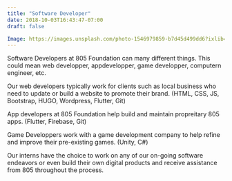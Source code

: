 ```yaml
---
title: "Software Developer"
date: 2018-10-03T16:43:47-07:00
draft: false

Image: https://images.unsplash.com/photo-1546979859-b7d45d499dd6?ixlib=rb-1.2.1&ixid=eyJhcHBfaWQiOjEyMDd9&auto=format&fit=crop&w=1232&q=80
---
```

Software Developers at 805 Foundation can many different things. This could mean web developper, appdevelopper, game developper, computern engineer, etc.

Our web developers typically work for clients such as local business who need to update or build a website to promote their brand. (HTML, CSS, JS, Bootstrap, HUGO, Wordpress, Flutter, Git)

App developers at 805 Foundation help build and maintain propreitary 805 apps. (Flutter, Firebase, Git)

Game Developpers work with a game development company to help refine and improve their pre-existing games. (Unity, C#)

Our interns have the choice to work on any of our on-going software endeavors or even build their own digital products and receive assistance from 805 throughout the process.
